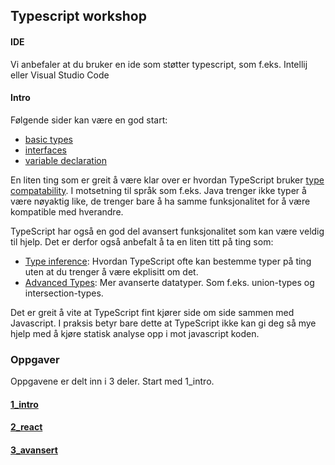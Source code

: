 ## Typescript workshop
#### IDE
Vi anbefaler at du bruker en ide som støtter typescript, som f.eks. Intellij eller Visual Studio Code
#### Intro

Følgende sider kan være en god start:

* [basic types](https://www.typescriptlang.org/docs/handbook/basic-types.html)
* [interfaces](https://www.typescriptlang.org/docs/handbook/interfaces.html)
* [variable declaration](https://www.typescriptlang.org/docs/handbook/variable-declarations.html)

En liten ting som er greit å være klar over er hvordan TypeScript bruker
[type compatability](https://www.typescriptlang.org/docs/handbook/type-compatibility.html).
I motsetning til språk som f.eks. Java trenger ikke typer å være nøyaktig like, de trenger bare
å ha samme funksjonalitet for å være kompatible med hverandre.


TypeScript har også en god del avansert funksjonalitet som kan være veldig til hjelp. Det er derfor
også anbefalt å ta en liten titt på ting som:
* [Type inference](https://www.typescriptlang.org/docs/handbook/type-inference.html):
Hvordan TypeScript ofte kan bestemme typer på ting uten at du trenger å være ekplisitt om det.
* [Advanced Types](https://www.typescriptlang.org/docs/handbook/advanced-types.html):
Mer avanserte datatyper. Som f.eks. union-types og intersection-types.

Det er greit å vite at TypeScript fint kjører side om side sammen med Javascript. I praksis betyr bare dette at TypeScript 
ikke kan gi deg så mye hjelp med å kjøre statisk analyse opp i mot javascript koden.

### Oppgaver
Oppgavene er delt inn i 3 deler. Start med 1_intro.

#### [1_intro](https://github.com/bekk/typet-javascript-workshop/tree/master/1_intro)

#### [2_react](https://github.com/bekk/typet-javascript-workshop/tree/master/2_react)

#### [3_avansert](https://github.com/bekk/typet-javascript-workshop/tree/master/3_avansert)
